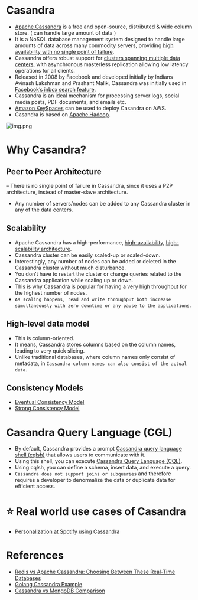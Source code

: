 
# Casandra
- [Apache Cassandra](https://cassandra.apache.org/_/index.html) is a free and open-source, distributed & wide column store. ( can handle large amount of data )
- It is a NoSQL database management system designed to handle large amounts of data across many commodity servers, providing [high availability with no single point of failure](../0_SystemGlossaries/FaultTolerance&DisasterRecovery.md). 
- Cassandra offers robust support for [clusters spanning multiple data centers](../0_SystemGlossaries/ServersCluster.md), with asynchronous masterless replication allowing low latency operations for all clients.
- Released in 2008 by Facebook and developed initially by Indians Avinash Lakshman and Prashant Malik, Cassandra was initially used in [Facebook’s inbox search feature](https://m.facebook.com/nt/screen/?params=%7B%22note_id%22%3A10158772759272200%7D&path=%2Fnotes%2Fnote%2F&paipv=0&eav=AfYuSXXQPZ5fvm0_ScPdSlfj5BEFhRVT3iy_6Rsz7NZDbQ2vfq9opnedmTLSjG1aZBA&_rdr).
- Cassandra is an ideal mechanism for processing server logs, social media posts, PDF documents, and emails etc.
- [Amazon KeySpaces](../../2_AWSComponents/6_DatabaseServices/AmazonKeySpaces.md) can be used to deploy Casandra on AWS.
- Casandra is based on [Apache Hadoop](https://hadoop.apache.org/).

![img.png](https://www.scylladb.com/wp-content/uploads/Wide-column-Database-diagram.png)

# Why Casandra?

## Peer to Peer Architecture 
– There is no single point of failure in Cassandra, since it uses a P2P architecture, instead of master-slave architecture. 
- Any number of servers/nodes can be added to any Cassandra cluster in any of the data centers.

## Scalability
- Apache Cassandra has a high-performance, [high-availability](../0_SystemGlossaries/FaultTolerance&DisasterRecovery.md), [high-scalability architecture](../0_SystemGlossaries/Scalability.md).
- Cassandra cluster can be easily scaled-up or scaled-down. 
- Interestingly, any number of nodes can be added or deleted in the Cassandra cluster without much disturbance. 
- You don’t have to restart the cluster or change queries related to the Cassandra application while scaling up or down. 
- This is why Cassandra is popular for having a very high throughput for the highest number of nodes. 
- `As scaling happens, read and write throughput both increase simultaneously with zero downtime or any pause to the applications`.

## High-level data model
- This is column-oriented. 
- It means, Cassandra stores columns based on the column names, leading to very quick slicing. 
- Unlike traditional databases, where column names only consist of metadata, in `Cassandra column names can also consist of the actual data`.

## Consistency Models
- [Eventual Consistency Model](../../1_HLDDesignComponents/0_SystemGlossaries/ReplicationAndDataConsistency.md#consistency-patterns)
- [Strong Consistency Model](../../1_HLDDesignComponents/0_SystemGlossaries/ReplicationAndDataConsistency.md#consistency-patterns)

# Casandra Query Language (CGL)
- By default, Cassandra provides a prompt [Cassandra query language shell (cqlsh)](https://cassandra.apache.org/doc/latest/cassandra/tools/cqlsh.html) that allows users to communicate with it. 
- Using this shell, you can execute [Cassandra Query Language (CQL)](https://cassandra.apache.org/doc/latest/cassandra/cql/). 
- Using cqlsh, you can define a schema, insert data, and execute a query.
- `Cassandra does not support joins or subqueries` and therefore requires a developer to denormalize the data or duplicate data for efficient access.

# :star: Real world use cases of Casandra
- [Personalization at Spotify using Cassandra](https://engineering.atspotify.com/2015/01/personalization-at-spotify-using-cassandra/)

# References
- [Redis vs Apache Cassandra: Choosing Between These Real-Time Databases](https://www.upsolver.com/blog/redis-vs-apache-cassandra-choosing-between-these-real-time-databases)
- [Golang Cassandra Example](https://golangdocs.com/golang-cassandra-example)
- [Cassandra vs MongoDB Comparison](https://www.mongodb.com/compare/cassandra-vs-mongodb)